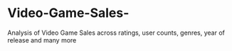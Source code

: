 # Video-Game-Sales-
Analysis of Video Game Sales across ratings, user counts, genres, year of release and many more
